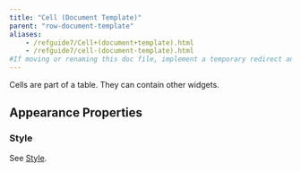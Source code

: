 ```yaml
---
title: "Cell (Document Template)"
parent: "row-document-template"
aliases:
    - /refguide7/Cell+(document+template).html
    - /refguide7/cell-(document-template).html
#If moving or renaming this doc file, implement a temporary redirect and let the respective team know they should update the URL in the product. See Mapping to Products for more details.
---
```


Cells are part of a table. They can contain other widgets.

## Appearance Properties

### Style

See [Style](style).
